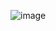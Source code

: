 ![image](https://user-images.githubusercontent.com/96732484/171871433-838635e6-f4d2-443e-ba89-2d8f06209a58.png)

